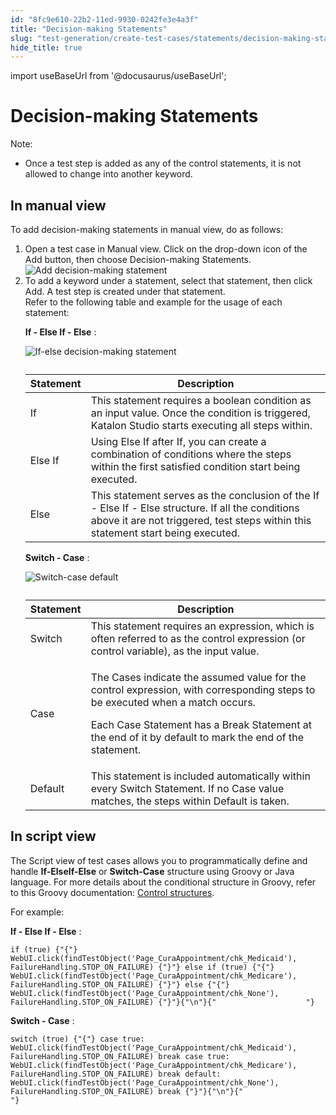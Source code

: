 ```yaml
---
id: "8fc9e610-22b2-11ed-9930-0242fe3e4a3f"
title: "Decision-making Statements"
slug: "test-generation/create-test-cases/statements/decision-making-statements"
hide_title: true
---
```

import useBaseUrl from '@docusaurus/useBaseUrl';


# <a id="concept-7679" class="anchor_top_offset"/><a id="ariaid-title1" class="anchor_top_offset"/>Decision-making Statements 

<div xmlns="http://www.w3.org/1999/xhtml" className="p"><div className="note note note_note"><span className="note__title">Note:</span> <ul className="ul"><li className="li"><p className="p">Once a test step is added as any of the control statements, it is not allowed to change into another keyword.</p></li></ul></div></div>

## <a id="task-2140" class="anchor_top_offset"/>In manual view

<section xmlns="http://www.w3.org/1999/xhtml" className="section context">To add decision-making statements in manual view, do as follows:</section> 
<ol xmlns="http://www.w3.org/1999/xhtml" className="ol steps"><li className="li step stepexpand"><span className="ph cmd">Open a test case in <span className="ph uicontrol">Manual</span> view. Click on the drop-down icon of the        <span className="ph uicontrol">Add</span>       button, then choose        <span className="ph uicontrol">Decision-making Statements</span>.</span><div className="itemgroup info"><img className="image" width={500} src={useBaseUrl("/8fe25010-22b2-11ed-9930-0242fe3e4a3f.png")} alt="Add decision-making statement" /></div></li><li className="li step stepexpand"><span className="ph cmd">To add a keyword under a statement, select that statement, then click        <span className="ph uicontrol">Add</span>. A test step is created under that statement.</span><div className="itemgroup info">Refer to the following table and example for the usage of each statement:</div><div className="itemgroup info"><p className="p"><strong className="ph b">If - Else If - Else</strong>         :       </p>       <div className="p"><img className="image" src={useBaseUrl("/8fe0f080-22b2-11ed-9930-0242fe3e4a3f.png")} alt="If-else decision-making statement" /><table className="table"><caption /><colgroup><col /><col /></colgroup><thead className="thead"><tr className><th className="entry anchor_top_offset" id="task-2140__entry__1">Statement</th><th className="entry anchor_top_offset" id="task-2140__entry__2">Description</th></tr></thead><tbody className="tbody"><tr className><td className="entry" headers="task-2140__entry__1 task-2140__entry__2 ">If</td><td className="entry" headers="task-2140__entry__1 task-2140__entry__2 ">This statement requires a boolean condition as an input value. Once the condition is triggered, Katalon Studio starts executing all steps within.</td></tr><tr className><td className="entry" headers="task-2140__entry__1 task-2140__entry__2 ">Else If</td><td className="entry" headers="task-2140__entry__1 task-2140__entry__2 ">Using&nbsp;<span className="ph uicontrol">Else If</span>&nbsp;after&nbsp;<span className="ph uicontrol">If</span>, you can create a combination of conditions where the steps within the first satisfied condition start being executed.</td></tr><tr className><td className="entry" headers="task-2140__entry__1 task-2140__entry__2 ">Else</td><td className="entry" headers="task-2140__entry__1 task-2140__entry__2 ">This statement serves as the conclusion of the <span className="ph uicontrol">If - Else If - Else </span> structure. If all the conditions above it are not triggered, test steps within this statement start being executed.</td></tr></tbody></table></div><p className="p"><strong className="ph b">Switch - Case</strong>         :       </p>       <p className="p"><img className="image" src={useBaseUrl("/8fdfb800-22b2-11ed-9930-0242fe3e4a3f.png")} alt="Switch-case default" /></p></div><div className="itemgroup info"><table className="table"><caption /><colgroup><col /><col /></colgroup><thead className="thead"><tr className><th className="entry anchor_top_offset" id="task-2140__entry__9">Statement</th><th className="entry anchor_top_offset" id="task-2140__entry__10">Description</th></tr></thead><tbody className="tbody"><tr className><td className="entry" headers="task-2140__entry__9 task-2140__entry__10 ">Switch</td><td className="entry" headers="task-2140__entry__9 task-2140__entry__10 ">This statement requires an expression, which is often referred to as the control expression (or control variable), as the input value.</td></tr><tr className><td className="entry" headers="task-2140__entry__9 task-2140__entry__10 ">Case</td><td className="entry" headers="task-2140__entry__9 task-2140__entry__10 "><p className="p">The&nbsp;<span className="ph uicontrol">Cases</span>&nbsp;indicate the assumed value for the control expression, with corresponding steps to be executed when a match occurs.</p>               <p className="p">Each&nbsp;<span className="ph uicontrol">Case Statement</span>&nbsp;has a&nbsp;<span className="ph uicontrol">Break Statement</span>&nbsp;at the end of it by default to mark the end of the statement.</p></td></tr><tr className><td className="entry" headers="task-2140__entry__9 task-2140__entry__10 ">Default</td><td className="entry" headers="task-2140__entry__9 task-2140__entry__10 ">This statement is included automatically within every&nbsp;<span className="ph uicontrol">Switch Statement</span>. If no&nbsp;<span className="ph uicontrol">Case</span>&nbsp;value matches, the steps within&nbsp;<span className="ph uicontrol">Default</span>&nbsp;is taken.</td></tr></tbody></table></div></li></ol> 

## <a id="task-5107" class="anchor_top_offset"/>In script view

<section xmlns="http://www.w3.org/1999/xhtml" className="section context"><p className="p">The      <span className="ph uicontrol">Script</span>     view of test cases allows you to programmatically define and handle      <strong className="ph b">If-ElseIf-Else</strong>     or      <strong className="ph b">Switch-Case</strong>     structure using Groovy or Java language. For more details about the conditional structure in Groovy, refer to this Groovy documentation: <a className="xref j-external-link" href="http://groovy-lang.org/semantics.html#_conditional_structures" target="_blank">Control structures</a>.   </p></section> 
<div xmlns="http://www.w3.org/1999/xhtml" className="li step p"><span className="ph cmd">For example:</span><div className="itemgroup info"><p className="p"><strong className="ph b">If - Else If - Else</strong>  : </p>
    <pre className="pre codeblock"><code>if (true) {"{"} WebUI.click(findTestObject('Page_CuraAppointment/chk_Medicaid'), FailureHandling.STOP_ON_FAILURE) {"}"} else if (true) {"{"} WebUI.click(findTestObject('Page_CuraAppointment/chk_Medicare'), FailureHandling.STOP_ON_FAILURE) {"}"} else {"{"} WebUI.click(findTestObject('Page_CuraAppointment/chk_None'), FailureHandling.STOP_ON_FAILURE) {"}"}{"\n"}{"                    "}</code></pre><p className="p"><strong className="ph b">Switch - Case</strong> : </p>
    <pre className="pre codeblock"><code>switch (true) {"{"} case true: WebUI.click(findTestObject('Page_CuraAppointment/chk_Medicaid'), FailureHandling.STOP_ON_FAILURE) break case true: WebUI.click(findTestObject('Page_CuraAppointment/chk_Medicare'), FailureHandling.STOP_ON_FAILURE) break default: WebUI.click(findTestObject('Page_CuraAppointment/chk_None'), FailureHandling.STOP_ON_FAILURE) break {"}"}{"\n"}{"                    "}</code></pre></div></div>
